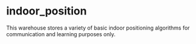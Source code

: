 # indoor_position
This warehouse stores a variety of basic indoor positioning algorithms for communication and learning purposes only.
